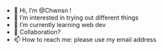 - 👋 Hi, I’m @Chwnsn !
- 👀 I’m interested in trying out different things
- 🌱 I’m currently learning web dev
- 💞️ Collaboration?
- 📫 How to reach me: please use my email address

<!---
Chwnsn/Chwnsn is a ✨ special ✨ repository because its `README.md` (this file) appears on your GitHub profile.
You can click the Preview link to take a look at your changes.
--->
